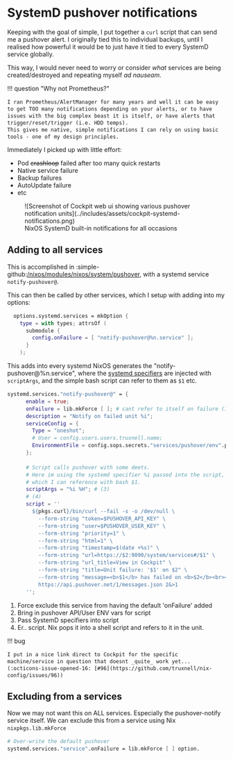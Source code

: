 # SystemD pushover notifications

Keeping with the goal of simple, I put together a `curl` script that can send me a pushover alert. I originally tied this to individual backups, until I realised how powerful it would be to just have it tied to every SystemD service globally.

This way, I would never need to worry or consider _what_ services are being created/destroyed and repeating myself _ad nauseam_.

!!! question "Why not Prometheus?"

    I ran Prometheus/AlertManager for many years and well it can be easy to get TOO many notifications depending on your alerts, or to have issues with the big complex beast it is itself, or have alerts that trigger/reset/trigger (i.e. HDD temps).
    This gives me native, simple notifications I can rely on using basic tools - one of my design principles.

Immediately I picked up with little effort:

- Pod ~~crashloop~~ failed after too many quick restarts
- Native service failure
- Backup failures
- AutoUpdate failure
- etc

<figure markdown="span">
![Screenshot of Cockpit web ui showing various pushover notification units](../includes/assets/cockpit-systemd-notifications.png)
  <figcaption>NixOS SystemD built-in notifications for all occasions</figcaption>
</figure>

## Adding to all services

This is accomplished in :simple-github:[/nixos/modules/nixos/system/pushover](https://github.com/truxnell/nix-config/blob/main/nixos/modules/nixos/system/pushover/default.nix), with a systemd service `notify-pushover@`.

This can then be called by other services, which I setup with adding into my options:

```nix
  options.systemd.services = mkOption {
    type = with types; attrsOf (
      submodule {
        config.onFailure = [ "notify-pushover@%n.service" ];
      }
    );
```

This adds into every systemd NixOS generates the "notify-pushover@%n.service", where the [systemd specifiers](https://www.freedesktop.org/software/systemd/man/latest/systemd.unit.html#Specifiers") are injected with `scriptArgs`, and the simple bash script can refer to them as `$1` etc.

```nix
systemd.services."notify-pushover@" = {
      enable = true;
      onFailure = lib.mkForce [ ]; # cant refer to itself on failure (1)
      description = "Notify on failed unit %i";
      serviceConfig = {
        Type = "oneshot";
        # User = config.users.users.truxnell.name;
        EnvironmentFile = config.sops.secrets."services/pushover/env".path; # (2)
      };

      # Script calls pushover with some deets.
      # Here im using the systemd specifier %i passed into the script,
      # which I can reference with bash $1.
      scriptArgs = "%i %H"; # (3)
      # (4)
      script = ''
        ${pkgs.curl}/bin/curl --fail -s -o /dev/null \
          --form-string "token=$PUSHOVER_API_KEY" \
          --form-string "user=$PUSHOVER_USER_KEY" \
          --form-string "priority=1" \
          --form-string "html=1" \
          --form-string "timestamp=$(date +%s)" \
          --form-string "url=https://$2:9090/system/services#/$1" \
          --form-string "url_title=View in Cockpit" \
          --form-string "title=Unit failure: '$1' on $2" \
          --form-string "message=<b>$1</b> has failed on <b>$2</b><br><u>Journal tail:</u><br><br><i>$(journalctl -u $1 -n 10 -o cat)</i>" \
          https://api.pushover.net/1/messages.json 2&>1
      '';
```

1.  Force exclude this service from having the default 'onFailure' added
2.  Bring in pushover API/User ENV vars for script
3.  Pass SystemD specifiers into script
4.  Er.. script. Nix pops it into a shell script and refers to it in the unit.

!!! bug

    I put in a nice link direct to Cockpit for the specific machine/service in question that doesnt _quite_ work yet... (:octicons-issue-opened-16: [#96](https://github.com/truxnell/nix-config/issues/96))

## Excluding from a services

Now we may not want this on ALL services. Especially the pushover-notify service itself. We can exclude this from a service using Nix `nixpkgs.lib.mkForce`

```nix
# Over-write the default pushover
systemd.services."service".onFailure = lib.mkForce [ ] option.
```
